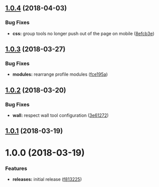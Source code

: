 <a name="1.0.4"></a>
## [1.0.4](https://github.com/hypeJunctionPro/Elgg3-hypeActivity/compare/1.0.3...1.0.4) (2018-04-03)


### Bug Fixes

* **css:** group tools no longer push out of the page on mobile ([8efcb3e](https://github.com/hypeJunctionPro/Elgg3-hypeActivity/commit/8efcb3e))



<a name="1.0.3"></a>
## [1.0.3](https://github.com/hypeJunctionPro/Elgg3-hypeActivity/compare/1.0.2...1.0.3) (2018-03-27)


### Bug Fixes

* **modules:** rearrange profile modules ([fce195a](https://github.com/hypeJunctionPro/Elgg3-hypeActivity/commit/fce195a))



<a name="1.0.2"></a>
## [1.0.2](https://github.com/hypeJunctionPro/Elgg3-hypeActivity/compare/1.0.1...1.0.2) (2018-03-20)


### Bug Fixes

* **wall:** respect wall tool configuration ([3e61272](https://github.com/hypeJunctionPro/Elgg3-hypeActivity/commit/3e61272))



<a name="1.0.1"></a>
## [1.0.1](https://github.com/hypeJunctionPro/Elgg3-hypeActivity/compare/1.0.0...1.0.1) (2018-03-19)



<a name="1.0.0"></a>
# 1.0.0 (2018-03-19)


### Features

* **releases:** initial release ([f813225](https://github.com/hypeJunctionPro/Elgg3-hypeActivity/commit/f813225))



